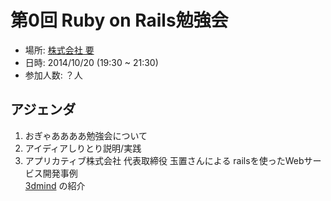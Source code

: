 # 第0回 Ruby on Rails勉強会
- 場所: [株式会社 要](http://kanamekey.com/)
- 日時: 2014/10/20 (19:30 ~ 21:30)
- 参加人数: ？人

## アジェンダ
1. おぎゃああああ勉強会について
2. アイディアしりとり説明/実践
3. アプリカティブ株式会社 代表取締役 玉置さんによる railsを使ったWebサービス開発事例  
[3dmind](https://3dmind.jp/auth/sign_in) の紹介
